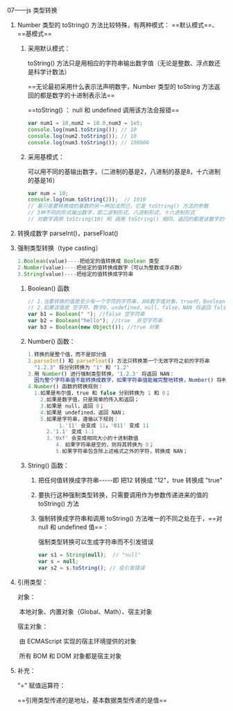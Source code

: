 07——js 类型转换

1. Number 类型的 toString() 方法比较特殊，有两种模式： ==默认模式==、==基模式==

   1. 采用默认模式：

      toString() 方法只是用相应的字符串输出数字值（无论是整数、浮点数还是科学计数法）

      ==无论最初采用什么表示法声明数字，Number 类型的 toString 方法返回的都是数字的十进制表示法==

      ==toString() ： null 和 undefined 调用该方法会报错==

      ```javascript
      var num1 = 10,num2 = 10.0,num3 = 1e5;
      console.log(num1.toString()); // 10
      console.log(num2.toString()); // 10
      console.log(num3.toString()); // 100000
      ```

   2. 采用基模式：

      可以用不同的基输出数字，（二进制的基是2，八进制的基是8，十六进制的基是16）

      ```javascript
      var num = 10;
      console.log(num.toString(2));  // 1010
      // 基只是要转换成的基数的另一种加法而已，它是 toString() 方法的参数
      // 3种不同的形式输出数字，即二进制形式、八进制形式、十六进制形式
      // 对数字调用 toString(10) 和 调用 toString() 相同，返回的都是该数字的十进制形式
      ```

2. 转换成数字 parseInt()，parseFloat()

3. 强制类型转换（type casting）

   ```javascript
   1.Boolean(value)----把给定的值转换成 Boolean 类型
   2.Number(value)----把给定的值转换成数字（可以为整数或浮点数）
   3.String(value)----把给定的值转换成字符串
   ```

   1. Boolean()  函数

      ```javascript
      // 1.当要转换的值是至少有一个字符的字符串、非0数字或对象、true时，Boolean() 函数将返回 true；
      // 2.如果该值是 空字符、数字0、undefined、null、false、NAN 将返回 false；
      var b1 = Boolean(" "); //false 空字符串
      var b2 = Boolean("hello"); //true  非空字符串 
      var b3 = Boolean(new Object()); //true 对象
      ```

   2. Number() 函数：

      ```javascript
      1.转换的是整个值，而不是部分值
      2.parseInt() 和 parseFloat() 方法只转换第一个无效字符之前的字符串
      	"1.2.3" 将分别转换为 "1" 和 "1.2"
      3.用 Number() 进行强制类型转换，'1.2.3' 将返回 NAN：
      	因为整个字符串值不能转换成数字，如果字符串值能被完整地转换，Number() 将判断是调用 parseInt() 	还是 parseFloat()	
      4.Number() 函数的转换规则：
      	1.如果是布尔值，true 和 false 分别转换为 1 和 0；
          2.如果是数字值，只是简单的传入和返回；
          3.如果是 null，返回 0；
          4.如果是 undefined，返回 NAN；
          5.如果是字符串，遵循以下规则：
         		1.'11' 会变成 11，'011' 变成 11
      		2.'1.1' 变成 1.1
      		3.'0xf' 会变成相同大小的十进制数值
               4. 如果字符串是空的，则将其转换为 0；
               5.如果字符串包含除上述格式之外的字符，转换成 NAN；
      ```

   3. String() 函数：

      1. 把任何值转换成字符串-----即 把12 转换成 "12"，true 转换成 "true"

      2. 要执行这种强制类型转换，只需要调用作为参数传递进来的值的 toString() 方法

      3. 强制转换成字符串和调用 toString() 方法唯一的不同之处在于，==对 null 和 undefined 值==：

         强制类型转换可以生成字符串而不引发错误

         ```javascript
         var s1 = String(null);  // "null"
         var s = null;
         var s2 = s.toString(); // 会引发错误
         ```

4. 引用类型：

   对象：

   ​	本地对象、内置对象（Global、Math）、宿主对象

   宿主对象：

   ​	由 ECMAScript 实现的宿主环境提供的对象

   ​	所有 BOM 和 DOM 对象都是宿主对象

5. 补充：

   "=" 赋值运算符：

   ==引用类型传递的是地址，基本数据类型传递的是值==